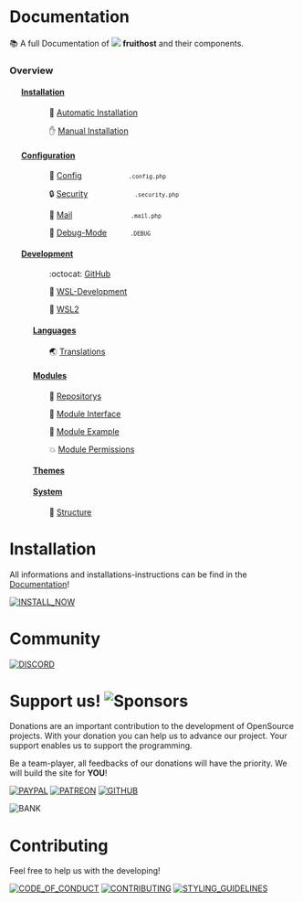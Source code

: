 # Documentation
📚 A full Documentation of ![](https://raw.githubusercontent.com/fruithost/Documentation/main/Images/LOGO_TEXT.png) **fruithost** and their components.

### Overview
#### ⠀⠀[Installation](Installation/)
 ⠀⠀ ⠀⠀ ⠀⠀💬 [Automatic Installation](Installation/Automatic%20Installation.md)

 ⠀⠀ ⠀⠀ ⠀⠀✋ [Manual Installation](Installation/Manual%20Installation.md)
#### ⠀⠀[Configuration](Configuration/)
 ⠀⠀ ⠀⠀ ⠀⠀🔧 [Config](Configuration/Config.md)⠀⠀⠀⠀⠀⠀⠀⠀<small>`.config.php`</small>

 ⠀⠀ ⠀⠀ ⠀⠀🔒 [Security](Configuration/Security.md)⠀⠀⠀⠀⠀⠀⠀⠀<small>`.security.php`</small>

 ⠀⠀ ⠀⠀ ⠀⠀📧 [Mail](Configuration/Mail.md)⠀⠀⠀⠀⠀⠀⠀⠀⠀⠀<small>`.mail.php`</small>

 ⠀⠀ ⠀⠀ ⠀⠀🔨 [Debug-Mode](Configuration/Debug.md)⠀⠀⠀⠀<small>`.DEBUG`</small>
#### ⠀⠀[Development](Development/)
 ⠀⠀ ⠀⠀ ⠀⠀:octocat: [GitHub](Development/GitHub.md)

 ⠀⠀ ⠀⠀ ⠀⠀🐧 [WSL-Development](Development/WSL-Development.md)

 ⠀⠀ ⠀⠀ ⠀⠀📢 [WSL2](Development/WSL2.md)
#### ⠀⠀⠀⠀[Languages](Languages/)
 ⠀⠀ ⠀⠀ ⠀⠀🌏 [Translations](Languages/Translations.md)
#### ⠀⠀⠀⠀[Modules](Modules/)
 ⠀⠀ ⠀⠀ ⠀⠀📖 [Repositorys](Modules/Repositorys.md)

 ⠀⠀ ⠀⠀ ⠀⠀📕 [Module Interface](Modules/Module%20Interface.md)

 ⠀⠀ ⠀⠀ ⠀⠀📌 [Module Example](Modules/Module%20Example.md)

 ⠀⠀ ⠀⠀ ⠀⠀💥 [Module Permissions](Modules/Module%20Permissions.md)
#### ⠀⠀⠀⠀[Themes](Themes/)
#### ⠀⠀⠀⠀[System](System/)
 ⠀⠀ ⠀⠀ ⠀⠀📂 [Structure](System/Structure.md)


# Installation
All informations and installations-instructions can be find in the [Documentation](https://github.com/fruithost/Documentation)!

[![INSTALL_NOW]](https://github.com/fruithost/Documentation/tree/main/Installation)

# Community
[![DISCORD]](https://discord.gg/8pTWckusSC)

# Support us! ![Sponsors](https://img.shields.io/github/sponsors/fruithost?style=social)
Donations are an important contribution to the development of OpenSource projects. With your donation you can help us to advance our project. Your support enables us to support the programming.

Be a team-player, all feedbacks of our donations will have the priority. We will build the site for **YOU**!

[![PAYPAL]](https://paypal.me/debitdirect) [![PATREON]](https://www.patreon.com/fruithost) [![GITHUB]](https://github.com/sponsors/fruithost)

![BANK]

# Contributing
Feel free to help us with the developing! 

[![CODE_OF_CONDUCT]](https://github.com/fruithost/Panel/blob/master/.github/CODE_OF_CONDUCT.md)
[![CONTRIBUTING]](https://github.com/fruithost/Panel/blob/master/.github/CONTRIBUTING.md)
[![STYLING_GUIDELINES]](https://fruithost.de/guidelines/styling)

[GITHUB]: https://img.shields.io/badge/GitHub-%24?style=for-the-badge&logo=github&color=%230d1117
[PAYPAL]: https://img.shields.io/badge/PayPal-%24?style=for-the-badge&logo=paypal&color=%23169BD7
[PATREON]: https://img.shields.io/badge/PATREON-%24?style=for-the-badge&logo=patreon&color=%23F96854
[INSTALL_NOW]: https://img.shields.io/badge/Install_Now!-37a779?style=for-the-badge
[CODE_OF_CONDUCT]: https://img.shields.io/badge/Code_of_Conduct-37a779?style=for-the-badge
[CONTRIBUTING]: https://img.shields.io/badge/Contributing-37a779?style=for-the-badge
[STYLING_GUIDELINES]: https://img.shields.io/badge/Styling_Guidelines-37a779?style=for-the-badge
[DISCORD]: https://img.shields.io/badge/Discord-37a779?style=for-the-badge&logo=discord&color=%230d1117
[BANK]: https://github.com/fruithost/Documentation/blob/main/Images/donation_bank.png?raw=true
